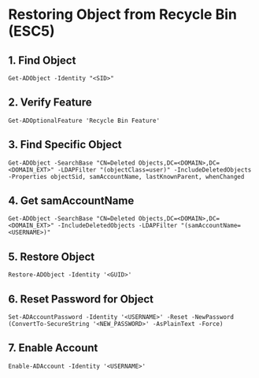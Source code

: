 # Restoring Object from Recycle Bin (ESC5)

## 1. Find Object
```
Get-ADObject -Identity "<SID>"
```

## 2. Verify Feature
```
Get-ADOptionalFeature 'Recycle Bin Feature'
```

## 3. Find Specific Object
```
Get-ADObject -SearchBase "CN=Deleted Objects,DC=<DOMAIN>,DC=<DOMAIN_EXT>" -LDAPFilter "(objectClass=user)" -IncludeDeletedObjects -Properties objectSid, samAccountName, lastKnownParent, whenChanged
```

## 4. Get samAccountName
```
Get-ADObject -SearchBase "CN=Deleted Objects,DC=<DOMAIN>,DC=<DOMAIN_EXT>" -IncludeDeletedObjects -LDAPFilter "(samAccountName=<USERNAME>)"
```

## 5. Restore Object
```
Restore-ADObject -Identity '<GUID>'
```

## 6. Reset Password for Object
```
Set-ADAccountPassword -Identity '<USERNAME>' -Reset -NewPassword (ConvertTo-SecureString '<NEW_PASSWORD>' -AsPlainText -Force)
```

## 7. Enable Account
```
Enable-ADAccount -Identity '<USERNAME>'
```

